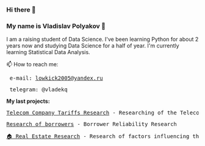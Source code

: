 ### Hi there 👋
### My name is Vladislav Polyakov &#129489;

I am a raising student of Data Science. I've been learning Python for about 2 years now and studying Data Science for a half of year.
I'm currently learning Statistical Data Analysis.

📫 How to reach me:<br>
    <pre>    e-mail: lowkick2005@yandex.ru</pre>
    <pre>    telegram: @vladekq</pre>

<b><a name="My last project">My last projects:</a><br></b>
<pre><a href="https://github.com/VladekQ/telecom_company_tariffs_research/blob/main/telecom_company_tariffs_research.ipynb">Telecom Company Tariffs Research</a> - Researching of the Telecom Company for the definition of the most profitable tariff</pre>
<pre><a href="https://github.com/VladekQ/research-on-the-reliability-of-borrowers/blob/main/research-of-borrowers.ipynb">Research of borrowers</a> - Borrower Reliability Research</pre>
<pre><a href="https://github.com/VladekQ/real_estate_research/blob/main/real_estate_research.ipynb">🏠 Real Estate Research</a> - Research of factors influencing the price of a real estate</pre>

<!--
**VladekQ/VladekQ** is a ✨ _special_ ✨ repository because its `README.md` (this file) appears on your GitHub profile.

Here are some ideas to get you started:

- 🔭 I’m currently working on ...
- 🌱 I’m currently learning ...
- 👯 I’m looking to collaborate on ...
- 🤔 I’m looking for help with ...
- 💬 Ask me about ...
- 📫 How to reach me: ...
- 😄 Pronouns: ...
- ⚡ Fun fact: ...
-->
